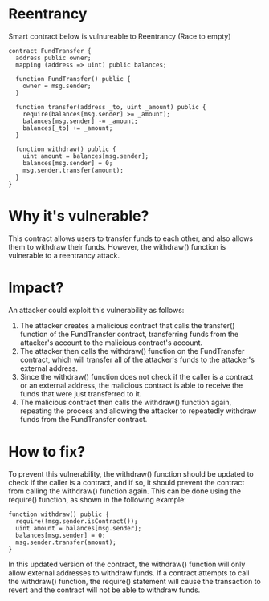 # Reentrancy

Smart contract below is vulnureable to Reentrancy (Race to empty)

```solidity
contract FundTransfer {
  address public owner;
  mapping (address => uint) public balances;

  function FundTransfer() public {
    owner = msg.sender;
  }

  function transfer(address _to, uint _amount) public {
    require(balances[msg.sender] >= _amount);
    balances[msg.sender] -= _amount;
    balances[_to] += _amount;
  }

  function withdraw() public {
    uint amount = balances[msg.sender];
    balances[msg.sender] = 0;
    msg.sender.transfer(amount);
  }
}
```

# Why it's vulnerable?
This contract allows users to transfer funds to each other, and also allows them to withdraw their funds. However, the withdraw() function is vulnerable to a reentrancy attack.

# Impact?
An attacker could exploit this vulnerability as follows:

1. The attacker creates a malicious contract that calls the transfer() function of the FundTransfer contract, transferring funds from the attacker's account to the malicious contract's account.
2. The attacker then calls the withdraw() function on the FundTransfer contract, which will transfer all of the attacker's funds to the attacker's external address.
3. Since the withdraw() function does not check if the caller is a contract or an external address, the malicious contract is able to receive the funds that were just transferred to it.
4. The malicious contract then calls the withdraw() function again, repeating the process and allowing the attacker to repeatedly withdraw funds from the FundTransfer contract.

# How to fix?
To prevent this vulnerability, the withdraw() function should be updated to check if the caller is a contract, and if so, it should prevent the contract from calling the withdraw() function again. This can be done using the require() function, as shown in the following example:

```solidity
function withdraw() public {
  require(!msg.sender.isContract());
  uint amount = balances[msg.sender];
  balances[msg.sender] = 0;
  msg.sender.transfer(amount);
}
```

In this updated version of the contract, the withdraw() function will only allow external addresses to withdraw funds. If a contract attempts to call the withdraw() function, the require() statement will cause the transaction to revert and the contract will not be able to withdraw funds.
